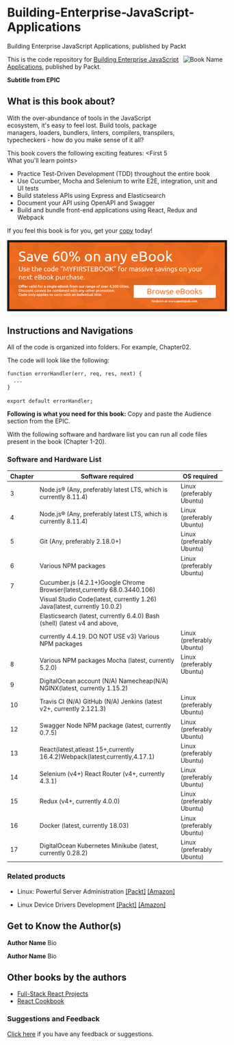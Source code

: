 # Building-Enterprise-JavaScript-Applications
Building Enterprise JavaScript Applications, published by Packt

<a href="https://www.packtpub.com/web-development/building-enterprise-javascript-applications"><img src="https://www.packtpub.com/sites/default/files/cover%20-%20Copy_8514.png" alt="Book Name" height="256px" align="right"></a>

This is the code repository for [Building Enterprise JavaScript Applications](https://www.packtpub.com/web-development/building-enterprise-javascript-applications), published by Packt.

**Subtitle from EPIC**

## What is this book about?
With the over-abundance of tools in the JavaScript ecosystem, it's easy to feel lost. Build tools, package managers, loaders, bundlers, linters, compilers, transpilers, typecheckers - how do you make sense of it all?

This book covers the following exciting features: <First 5 What you'll learn points>
* Practice Test-Driven Development (TDD) throughout the entire book
* Use Cucumber, Mocha and Selenium to write E2E, integration, unit and UI tests
* Build stateless APIs using Express and Elasticsearch
* Document your API using OpenAPI and Swagger
* Build and bundle front-end applications using React, Redux and Webpack

If you feel this book is for you, get your [copy](https://www.amazon.com/dp/1788477324) today!

<a href="https://www.packtpub.com/?utm_source=github&utm_medium=banner&utm_campaign=GitHubBanner"><img src="https://raw.githubusercontent.com/PacktPublishing/GitHub/master/GitHub.png" 
alt="https://www.packtpub.com/" border="5" /></a>


## Instructions and Navigations
All of the code is organized into folders. For example, Chapter02.

The code will look like the following:
```
function errorHandler(err, req, res, next) {
  ...
}

export default errorHandler;
```

**Following is what you need for this book:**
Copy and paste the Audience section from the EPIC.

With the following software and hardware list you can run all code files present in the book (Chapter 1-20).

### Software and Hardware List

| Chapter  | Software required                                                        | OS required                        |
| -------- | -------------------------------------------------------------------------| -----------------------------------|
| 3        | Node.js® (Any, preferably latest LTS, which is currently 8.11.4)         | Linux (preferably Ubuntu)          |
| 4        | Node.js® (Any, preferably latest LTS, which is currently 8.11.4)         | Linux (preferably Ubuntu)          |
| 5        | Git (Any, preferably 2.18.0+)                                            | Linux (preferably Ubuntu)          |
| 6        | Various NPM packages                                                     | Linux (preferably Ubuntu)          |
| 7        | Cucumber.js (4.2.1+)Google Chrome Browser(latest,currently 68.0.3440.106)|                                    |
|          | Visual Studio Code(latest, currently 1.26) Java(latest, currently 10.0.2)|                                    |
|          |Elasticsearch (latest, currently 6.4.0) Bash (shell) (latest v4 and above,|                                    |
|          |currently 4.4.19. DO NOT USE v3) Various NPM packages                     | Linux (preferably Ubuntu)          |
| 8        | Various NPM packages Mocha (latest, currently 5.2.0)                     | Linux (preferably Ubuntu)          |
| 9        | DigitalOcean account (N/A) Namecheap(N/A) NGINX(latest, currently 1.15.2)|                                    |
| 10       | Travis CI (N/A) GitHub (N/A) Jenkins (latest v2+, currently 2.121.3)     | Linux (preferably Ubuntu)          |
| 12       | Swagger Node NPM package (latest, currently 0.7.5)                       | Linux (preferably Ubuntu)          |
| 13       |React(latest,atleast 15+,currently 16.4.2)Webpack(latest,currently,4.17.1)| Linux (preferably Ubuntu)         |
| 14       | Selenium (v4+) React Router (v4+, currently 4.3.1)                       | Linux (preferably Ubuntu)          |
| 15       | Redux (v4+, currently 4.0.0)                                             | Linux (preferably Ubuntu)          |
| 16       | Docker (latest, currently 18.03)                                         | Linux (preferably Ubuntu)          |
| 17       |DigitalOcean Kubernetes Minikube (latest, currently 0.28.2)               | Linux (preferably Ubuntu)          |


### Related products <Other books you may enjoy>
* Linux: Powerful Server Administration [[Packt]](https://www.packtpub.com/networking-and-servers/linux-powerful-server-administration?utm_source=github&utm_medium=repository&utm_campaign=9781788293778) [[Amazon]](https://www.amazon.com/dp/1788293770)

* Linux Device Drivers Development [[Packt]](https://www.packtpub.com/networking-and-servers/linux-device-drivers-development?utm_source=github&utm_medium=repository&utm_campaign=9781785280009) [[Amazon]](https://www.amazon.com/dp/1788293770)

## Get to Know the Author(s)
**Author Name**
Bio

**Author Name**
Bio


## Other books by the authors
* [Full-Stack React Projects](https://www.packtpub.com/web-development/full-stack-react-projects?utm_source=github&utm_medium=repository&utm_campaign=9781788835534)
* [React Cookbook](https://www.packtpub.com/web-development/react-cookbook?utm_source=github&utm_medium=repository&utm_campaign=9781783980727)

### Suggestions and Feedback
[Click here](https://docs.google.com/forms/d/e/1FAIpQLSdy7dATC6QmEL81FIUuymZ0Wy9vH1jHkvpY57OiMeKGqib_Ow/viewform) if you have any feedback or suggestions.
